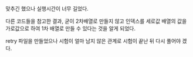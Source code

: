 맞추긴 했으나 실행시간이 너무 길었다.

다른 코드들을 참고한 결과, 굳이 2차배열로 만들지 않고 인덱스를 세로값 배열의 값을 가로값으로 하여 1차 배열로 만들 수 있다는 것을 알게 되었다.

retry 파일을 만들었으나 시험이 얼마 남지 않은 관계로 시험이 끝난 뒤 다시 풀어야 겠다.
